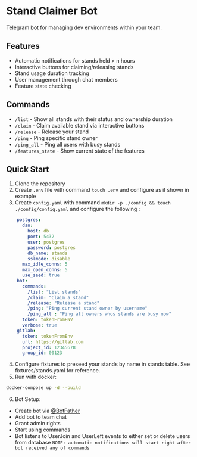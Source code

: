 # Stand Claimer Bot

Telegram bot for managing dev environments within your team.

## Features

- Automatic notifications for stands held > n hours
- Interactive buttons for claiming/releasing stands
- Stand usage duration tracking
- User management through chat members
- Feature state checking
## Commands

- `/list` - Show all stands with their status and ownership duration
- `/claim` - Claim available stand via interactive buttons
- `/release` - Release your stand
- `/ping` - Ping specific stand owner
- `/ping_all` - Ping all users with busy stands
- `/features_state` - Show current state of the features

## Quick Start

1. Clone the repository
2. Create `.env` file with command ```touch .env``` and configure as it shown in example
3. Create `config.yaml` with command ```mkdir -p ./config && touch ./config/config.yaml``` and configure the following : 
```yaml
    postgres:
      dsn:
        host: db
        port: 5432
        user: postgres
        password: postgres
        db_name: stands
        sslmode: disable
      max_idle_conns: 5
      max_open_conns: 5
      use_seed: true
    bot:
      commands:
        /list: "List stands"
        /claim: "Claim a stand"
        /release: "Release a stand"
        /ping: "Ping current stand owner by username"
        /ping_all : "Ping all owners whos stands are busy now"
      token: tokenFromENV
      verbose: true
    gitlab:
      token: tokenFromEnv
      url: https://gitlab.com
      project_id: 12345678
      group_id: 00123
```
4. Configure fixtures to preseed your stands by name in stands table. See fixtures/stands.yaml for reference.
5. Run with docker:
```bash
docker-compose up -d --build
```
6. Bot Setup:
- Create bot via [@BotFather](https://t.me/botfather)
- Add bot to team chat
- Grant admin rights
- Start using commands
- Bot listens to UserJoin and UserLeft events to either set or delete users from database
``` NOTE: automatic notifications will start right after bot received any of commands ```

